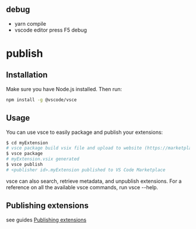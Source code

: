 ## debug
- yarn compile
- vscode editor press F5 debug

# publish
## Installation
Make sure you have Node.js installed. Then run:
```bash
npm install -g @vscode/vsce
```
## Usage
You can use vsce to easily package and publish your extensions:

```bash
$ cd myExtension
# vsce package build vsix file and upload to website (https://marketplace.visualstudio.com/manage/publishers/linjonh?auth_redirect=True)
$ vsce package 
# myExtension.vsix generated
$ vsce publish
# <publisher id>.myExtension published to VS Code Marketplace
```

vsce can also search, retrieve metadata, and unpublish extensions. For a reference on all the available vsce commands, run vsce --help.

## Publishing extensions
see guides [Publishing extensions](https://code.visualstudio.com/api/working-with-extensions/publishing-extension)